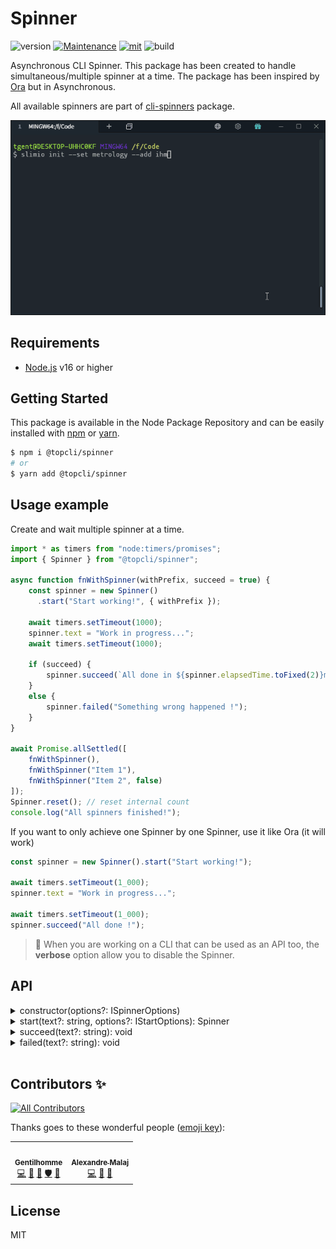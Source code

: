# Spinner
![version](https://img.shields.io/badge/dynamic/json.svg?style=for-the-badge&url=https://raw.githubusercontent.com/TopCli/Spinner/master/package.json&query=$.version&label=Version)
[![Maintenance](https://img.shields.io/badge/Maintained%3F-yes-green.svg?style=for-the-badge)](https://github.com/TopCli/Spinner/commit-activity)
[![mit](https://img.shields.io/github/license/Naereen/StrapDown.js.svg?style=for-the-badge)](https://github.com/TopCli/Spinner/blob/master/LICENSE)
![build](https://img.shields.io/github/actions/workflow/status/TopCli/Spinner/node.js.yml?style=for-the-badge)

Asynchronous CLI Spinner. This package has been created to handle simultaneous/multiple spinner at a time. The package has been inspired by [Ora](https://github.com/sindresorhus/ora) but in Asynchronous.

All available spinners are part of [cli-spinners](https://github.com/sindresorhus/cli-spinners#readme) package.

<p align="center">
<img src="https://github.com/SlimIO/Governance/blob/master/docs/images/cli_init.gif">
</p>

## Requirements
- [Node.js](https://nodejs.org/en/) v16 or higher

## Getting Started

This package is available in the Node Package Repository and can be easily installed with [npm](https://docs.npmjs.com/getting-started/what-is-npm) or [yarn](https://yarnpkg.com).

```bash
$ npm i @topcli/spinner
# or
$ yarn add @topcli/spinner
```

## Usage example
Create and wait multiple spinner at a time.

```js
import * as timers from "node:timers/promises";
import { Spinner } from "@topcli/spinner";

async function fnWithSpinner(withPrefix, succeed = true) {
    const spinner = new Spinner()
      .start("Start working!", { withPrefix });

    await timers.setTimeout(1000);
    spinner.text = "Work in progress...";
    await timers.setTimeout(1000);

    if (succeed) {
        spinner.succeed(`All done in ${spinner.elapsedTime.toFixed(2)}ms !`);
    }
    else {
        spinner.failed("Something wrong happened !");
    }
}

await Promise.allSettled([
    fnWithSpinner(),
    fnWithSpinner("Item 1"),
    fnWithSpinner("Item 2", false)
]);
Spinner.reset(); // reset internal count
console.log("All spinners finished!");
```

If you want to only achieve one Spinner by one Spinner, use it like Ora (it will work)
```js
const spinner = new Spinner().start("Start working!");

await timers.setTimeout(1_000);
spinner.text = "Work in progress...";

await timers.setTimeout(1_000);
spinner.succeed("All done !");
```

> 👀 When you are working on a CLI that can be used as an API too, the **verbose** option allow you to disable the Spinner.

## API

<details><summary>constructor(options?: ISpinnerOptions)</summary>
<br>

Create a new Spinner. The **options** payload is described by the following TypeScript interface:

```ts
export interface ISpinnerOptions {
  /**
   * Spinner name (from cli-spinners lib)
   *
   * @default "dots"
   */
  name?: cliSpinners.SpinnerName;
  /**
   * Spinner frame color
   *
   * @default "white"
   */
  color?: string;
  /**
   * Do not log anything when disabled
   *
   * @default true
   */
  verbose?: boolean;
}
```

> 👀 Check [cli-spinners](https://github.com/sindresorhus/cli-spinners#readme) for all the spinner name.

```js
new Spinner({ name: "dots2" });
```

</details>

<details><summary>start(text?: string, options?: IStartOptions): Spinner</summary>

Start the spinner and optionaly write the text passed as first parameter.

The **options** payload is described by the following TypeScript interface:

```ts
export interface IStartOptions {
  withPrefix?: string;
}
```

</details>

<details><summary>succeed(text?: string): void</summary>

Stop the spinner in the CLI, write the text passed in param and mark it as succeed with a symbol.

</details>

<details><summary>failed(text?: string): void</summary>

Stop the spinner in the CLI, write the text passed in param and mark it as failed with a symbol.

</details>
<br>

## Contributors ✨

<!-- ALL-CONTRIBUTORS-BADGE:START - Do not remove or modify this section -->
[![All Contributors](https://img.shields.io/badge/all_contributors-2-orange.svg?style=flat-square)](#contributors-)
<!-- ALL-CONTRIBUTORS-BADGE:END -->

Thanks goes to these wonderful people ([emoji key](https://allcontributors.org/docs/en/emoji-key)):

<!-- ALL-CONTRIBUTORS-LIST:START - Do not remove or modify this section -->
<!-- prettier-ignore-start -->
<!-- markdownlint-disable -->
<table>
  <tr>
    <td align="center"><a href="https://www.linkedin.com/in/thomas-gentilhomme/"><img src="https://avatars.githubusercontent.com/u/4438263?v=4?s=100" width="100px;" alt=""/><br /><sub><b>Gentilhomme</b></sub></a><br /><a href="https://github.com/TopCli/Spinner/commits?author=fraxken" title="Code">💻</a> <a href="https://github.com/TopCli/Spinner/commits?author=fraxken" title="Documentation">📖</a> <a href="https://github.com/TopCli/Spinner/pulls?q=is%3Apr+reviewed-by%3Afraxken" title="Reviewed Pull Requests">👀</a> <a href="#security-fraxken" title="Security">🛡️</a> <a href="https://github.com/TopCli/Spinner/issues?q=author%3Afraxken" title="Bug reports">🐛</a></td>
    <td align="center"><a href="https://github.com/AlexandreMalaj"><img src="https://avatars.githubusercontent.com/u/32218832?v=4?s=100" width="100px;" alt=""/><br /><sub><b>Alexandre Malaj</b></sub></a><br /><a href="https://github.com/TopCli/Spinner/commits?author=AlexandreMalaj" title="Code">💻</a> <a href="https://github.com/TopCli/Spinner/commits?author=AlexandreMalaj" title="Documentation">📖</a> <a href="https://github.com/TopCli/Spinner/issues?q=author%3AAlexandreMalaj" title="Bug reports">🐛</a></td>
  </tr>
</table>

<!-- markdownlint-restore -->
<!-- prettier-ignore-end -->

<!-- ALL-CONTRIBUTORS-LIST:END -->

## License
MIT
